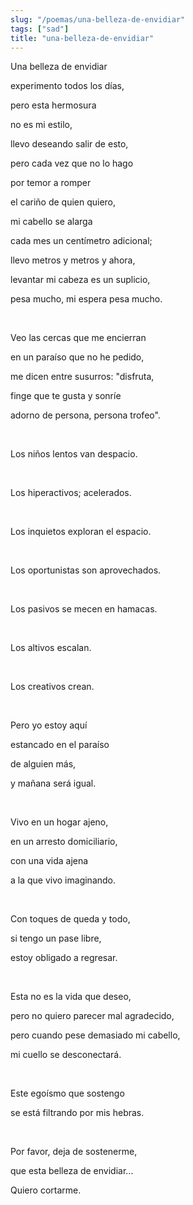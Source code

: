 ```yaml
---
slug: "/poemas/una-belleza-de-envidiar"
tags: ["sad"]
title: "una-belleza-de-envidiar"
---
```

Una belleza de envidiar

experimento todos los días,

pero esta hermosura

no es mi estilo,

llevo deseando salir de esto,

pero cada vez que no lo hago

por temor a romper

el cariño de quien quiero,

mi cabello se alarga

cada mes un centímetro adicional;

llevo metros y metros y ahora,

levantar mi cabeza es un suplicio,

pesa mucho, mi espera pesa mucho.

&nbsp;

Veo las cercas que me encierran

en un paraíso que no he pedido,

me dicen entre susurros: "disfruta,

finge que te gusta y sonríe

adorno de persona, persona trofeo".

&nbsp;

Los niños lentos van despacio.

&nbsp;

Los hiperactivos; acelerados.

&nbsp;

Los inquietos exploran el espacio.

&nbsp;

Los oportunistas son aprovechados.

&nbsp;

Los pasivos se mecen en hamacas.

&nbsp;

Los altivos escalan.

&nbsp;

Los creativos crean.

&nbsp;

Pero yo estoy aquí

estancado en el paraíso

de alguien más,

y mañana será igual.

&nbsp;

Vivo en un hogar ajeno,

en un arresto domiciliario,

con una vida ajena

a la que vivo imaginando.

&nbsp;

Con toques de queda y todo,

si tengo un pase libre,

estoy obligado a regresar.

&nbsp;

Esta no es la vida que deseo,

pero no quiero parecer mal agradecido,

pero cuando pese demasiado mi cabello,

mi cuello se desconectará.

&nbsp;

Este egoísmo que sostengo

se está filtrando por mis hebras.

&nbsp;

Por favor, deja de sostenerme,

que esta belleza de envidiar...

Quiero cortarme.